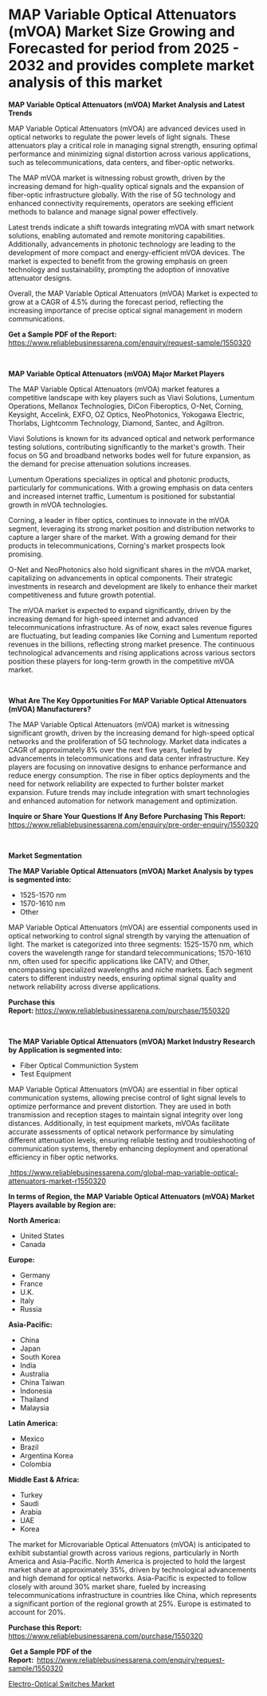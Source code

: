 <p><h1>MAP Variable Optical Attenuators (mVOA) Market Size Growing and Forecasted for period from 2025 - 2032 and provides complete market analysis of this market</h1></p><p><strong>MAP Variable Optical Attenuators (mVOA) Market Analysis and Latest Trends</strong></p>
<p><p>MAP Variable Optical Attenuators (mVOA) are advanced devices used in optical networks to regulate the power levels of light signals. These attenuators play a critical role in managing signal strength, ensuring optimal performance and minimizing signal distortion across various applications, such as telecommunications, data centers, and fiber-optic networks. </p><p>The MAP mVOA market is witnessing robust growth, driven by the increasing demand for high-quality optical signals and the expansion of fiber-optic infrastructure globally. With the rise of 5G technology and enhanced connectivity requirements, operators are seeking efficient methods to balance and manage signal power effectively. </p><p>Latest trends indicate a shift towards integrating mVOA with smart network solutions, enabling automated and remote monitoring capabilities. Additionally, advancements in photonic technology are leading to the development of more compact and energy-efficient mVOA devices. The market is expected to benefit from the growing emphasis on green technology and sustainability, prompting the adoption of innovative attenuator designs. </p><p>Overall, the MAP Variable Optical Attenuators (mVOA) Market is expected to grow at a CAGR of 4.5% during the forecast period, reflecting the increasing importance of precise optical signal management in modern communications.</p></p>
<p><strong>Get a Sample PDF of the Report:&nbsp;</strong> <a href="https://www.reliablebusinessarena.com/enquiry/request-sample/1550320?utm_campaign=1948&utm_medium=2&utm_source=Github&utm_content=ia&utm_term=12022025&utm_id=map-variable-optical-attenuators-mvoa">https://www.reliablebusinessarena.com/enquiry/request-sample/1550320</a></p>
<p>&nbsp;</p>
<p><strong>MAP Variable Optical Attenuators (mVOA) Major Market Players</strong></p>
<p><p>The MAP Variable Optical Attenuators (mVOA) market features a competitive landscape with key players such as Viavi Solutions, Lumentum Operations, Mellanox Technologies, DiCon Fiberoptics, O-Net, Corning, Keysight, Accelink, EXFO, OZ Optics, NeoPhotonics, Yokogawa Electric, Thorlabs, Lightcomm Technology, Diamond, Santec, and Agiltron. </p><p>Viavi Solutions is known for its advanced optical and network performance testing solutions, contributing significantly to the market's growth. Their focus on 5G and broadband networks bodes well for future expansion, as the demand for precise attenuation solutions increases.</p><p>Lumentum Operations specializes in optical and photonic products, particularly for communications. With a growing emphasis on data centers and increased internet traffic, Lumentum is positioned for substantial growth in mVOA technologies.</p><p>Corning, a leader in fiber optics, continues to innovate in the mVOA segment, leveraging its strong market position and distribution networks to capture a larger share of the market. With a growing demand for their products in telecommunications, Corning's market prospects look promising.</p><p>O-Net and NeoPhotonics also hold significant shares in the mVOA market, capitalizing on advancements in optical components. Their strategic investments in research and development are likely to enhance their market competitiveness and future growth potential.</p><p>The mVOA market is expected to expand significantly, driven by the increasing demand for high-speed internet and advanced telecommunications infrastructure. As of now, exact sales revenue figures are fluctuating, but leading companies like Corning and Lumentum reported revenues in the billions, reflecting strong market presence. The continuous technological advancements and rising applications across various sectors position these players for long-term growth in the competitive mVOA market.</p></p>
<p>&nbsp;</p>
<p><strong>What Are The Key Opportunities For MAP Variable Optical Attenuators (mVOA) Manufacturers?</strong></p>
<p><p>The MAP Variable Optical Attenuators (mVOA) market is witnessing significant growth, driven by the increasing demand for high-speed optical networks and the proliferation of 5G technology. Market data indicates a CAGR of approximately 8% over the next five years, fueled by advancements in telecommunications and data center infrastructure. Key players are focusing on innovative designs to enhance performance and reduce energy consumption. The rise in fiber optics deployments and the need for network reliability are expected to further bolster market expansion. Future trends may include integration with smart technologies and enhanced automation for network management and optimization.</p></p>
<p><strong>Inquire or Share Your Questions If Any Before Purchasing This Report:</strong> <a href="https://www.reliablebusinessarena.com/enquiry/pre-order-enquiry/1550320?utm_campaign=1948&utm_medium=2&utm_source=Github&utm_content=ia&utm_term=12022025&utm_id=map-variable-optical-attenuators-mvoa">https://www.reliablebusinessarena.com/enquiry/pre-order-enquiry/1550320</a></p>
<p>&nbsp;</p>
<p><strong>Market Segmentation</strong></p>
<p><strong>The MAP Variable Optical Attenuators (mVOA) Market Analysis by types is segmented into:</strong></p>
<p><ul><li>1525-1570 nm</li><li>1570-1610 nm</li><li>Other</li></ul></p>
<p><p>MAP Variable Optical Attenuators (mVOA) are essential components used in optical networking to control signal strength by varying the attenuation of light. The market is categorized into three segments: 1525-1570 nm, which covers the wavelength range for standard telecommunications; 1570-1610 nm, often used for specific applications like CATV; and Other, encompassing specialized wavelengths and niche markets. Each segment caters to different industry needs, ensuring optimal signal quality and network reliability across diverse applications.</p></p>
<p><strong>Purchase this Report:&nbsp;</strong><a href="https://www.reliablebusinessarena.com/purchase/1550320?utm_campaign=1948&utm_medium=2&utm_source=Github&utm_content=ia&utm_term=12022025&utm_id=map-variable-optical-attenuators-mvoa">https://www.reliablebusinessarena.com/purchase/1550320</a></p>
<p>&nbsp;</p>
<p><strong>The MAP Variable Optical Attenuators (mVOA) Market Industry Research by Application is segmented into:</strong></p>
<p><ul><li>Fiber Optical Communiction System</li><li>Test Equipment</li></ul></p>
<p><p>MAP Variable Optical Attenuators (mVOA) are essential in fiber optical communication systems, allowing precise control of light signal levels to optimize performance and prevent distortion. They are used in both transmission and reception stages to maintain signal integrity over long distances. Additionally, in test equipment markets, mVOAs facilitate accurate assessments of optical network performance by simulating different attenuation levels, ensuring reliable testing and troubleshooting of communication systems, thereby enhancing deployment and operational efficiency in fiber optic networks.</p></p>
<p><a href="https://www.reliablebusinessarena.com/global-map-variable-optical-attenuators-market-r1550320?utm_campaign=1948&utm_medium=2&utm_source=Github&utm_content=ia&utm_term=12022025&utm_id=map-variable-optical-attenuators-mvoa">&nbsp;https://www.reliablebusinessarena.com/global-map-variable-optical-attenuators-market-r1550320</a></p>
<p><strong>In terms of Region, the MAP Variable Optical Attenuators (mVOA) Market Players available by Region are:</strong></p>
<p>
    <p> <strong> North America: </strong>
        <ul>
            <li>United States</li>
            <li>Canada</li>
        </ul>
        </p> 
    <p> <strong> Europe: </strong>
        <ul>
            <li>Germany</li>
            <li>France</li>
            <li>U.K.</li>
            <li>Italy</li>
            <li>Russia</li>
        </ul>
        </p> 
    <p> <strong> Asia-Pacific: </strong>
        <ul>
            <li>China</li>
            <li>Japan</li>
            <li>South Korea</li>
            <li>India</li>
            <li>Australia</li>
            <li>China Taiwan</li>
            <li>Indonesia</li>
            <li>Thailand</li>
            <li>Malaysia</li>
        </ul>
        </p> 
    <p> <strong> Latin America: </strong>
        <ul>
            <li>Mexico</li>
            <li>Brazil</li>
            <li>Argentina Korea</li>
            <li>Colombia</li>
        </ul>
        </p> 
    <p> <strong> Middle East & Africa: </strong>
        <ul>
            <li>Turkey</li>
            <li>Saudi</li>
            <li>Arabia</li>
            <li>UAE</li>
            <li>Korea</li>
        </ul>
    </p>
    </p>
<p><p>The market for Microvariable Optical Attenuators (mVOA) is anticipated to exhibit substantial growth across various regions, particularly in North America and Asia-Pacific. North America is projected to hold the largest market share at approximately 35%, driven by technological advancements and high demand for optical networks. Asia-Pacific is expected to follow closely with around 30% market share, fueled by increasing telecommunications infrastructure in countries like China, which represents a significant portion of the regional growth at 25%. Europe is estimated to account for 20%.</p></p>
<p><strong>Purchase this Report: </strong><a href="https://www.reliablebusinessarena.com/purchase/1550320?utm_campaign=1948&utm_medium=2&utm_source=Github&utm_content=ia&utm_term=12022025&utm_id=map-variable-optical-attenuators-mvoa">https://www.reliablebusinessarena.com/purchase/1550320</a></p>
<p>&nbsp;<strong>Get a Sample PDF of the Report:&nbsp;&nbsp;</strong><a href="https://www.reliablebusinessarena.com/enquiry/request-sample/1550320?utm_campaign=1948&utm_medium=2&utm_source=Github&utm_content=ia&utm_term=12022025&utm_id=map-variable-optical-attenuators-mvoa">https://www.reliablebusinessarena.com/enquiry/request-sample/1550320</a></p>
<p><strong></strong></p>
<p><p><a href="https://github.com/rahu1506/Market-Research-Report-List-6/blob/main/electro-optical-switches-market.md?utm_campaign=1948&utm_medium=2&utm_source=Github&utm_content=ia&utm_term=12022025&utm_id=map-variable-optical-attenuators-mvoa">Electro-Optical Switches Market</a></p></p>